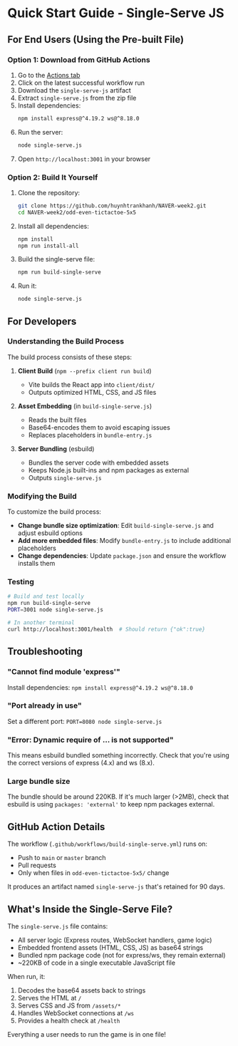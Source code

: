 # Quick Start Guide - Single-Serve JS

## For End Users (Using the Pre-built File)

### Option 1: Download from GitHub Actions

1. Go to the [Actions tab](https://github.com/huynhtrankhanh/NAVER-week2/actions/workflows/build-single-serve.yml)
2. Click on the latest successful workflow run
3. Download the `single-serve-js` artifact
4. Extract `single-serve.js` from the zip file
5. Install dependencies:
   ```bash
   npm install express@^4.19.2 ws@^8.18.0
   ```
6. Run the server:
   ```bash
   node single-serve.js
   ```
7. Open `http://localhost:3001` in your browser

### Option 2: Build It Yourself

1. Clone the repository:
   ```bash
   git clone https://github.com/huynhtrankhanh/NAVER-week2.git
   cd NAVER-week2/odd-even-tictactoe-5x5
   ```

2. Install all dependencies:
   ```bash
   npm install
   npm run install-all
   ```

3. Build the single-serve file:
   ```bash
   npm run build-single-serve
   ```

4. Run it:
   ```bash
   node single-serve.js
   ```

## For Developers

### Understanding the Build Process

The build process consists of these steps:

1. **Client Build** (`npm --prefix client run build`)
   - Vite builds the React app into `client/dist/`
   - Outputs optimized HTML, CSS, and JS files

2. **Asset Embedding** (in `build-single-serve.js`)
   - Reads the built files
   - Base64-encodes them to avoid escaping issues
   - Replaces placeholders in `bundle-entry.js`

3. **Server Bundling** (esbuild)
   - Bundles the server code with embedded assets
   - Keeps Node.js built-ins and npm packages as external
   - Outputs `single-serve.js`

### Modifying the Build

To customize the build process:

- **Change bundle size optimization**: Edit `build-single-serve.js` and adjust esbuild options
- **Add more embedded files**: Modify `bundle-entry.js` to include additional placeholders
- **Change dependencies**: Update `package.json` and ensure the workflow installs them

### Testing

```bash
# Build and test locally
npm run build-single-serve
PORT=3001 node single-serve.js

# In another terminal
curl http://localhost:3001/health  # Should return {"ok":true}
```

## Troubleshooting

### "Cannot find module 'express'"
Install dependencies: `npm install express@^4.19.2 ws@^8.18.0`

### "Port already in use"
Set a different port: `PORT=8080 node single-serve.js`

### "Error: Dynamic require of ... is not supported"
This means esbuild bundled something incorrectly. Check that you're using the correct versions of express (4.x) and ws (8.x).

### Large bundle size
The bundle should be around 220KB. If it's much larger (>2MB), check that esbuild is using `packages: 'external'` to keep npm packages external.

## GitHub Action Details

The workflow (`.github/workflows/build-single-serve.yml`) runs on:
- Push to `main` or `master` branch
- Pull requests
- Only when files in `odd-even-tictactoe-5x5/` change

It produces an artifact named `single-serve-js` that's retained for 90 days.

## What's Inside the Single-Serve File?

The `single-serve.js` file contains:
- All server logic (Express routes, WebSocket handlers, game logic)
- Embedded frontend assets (HTML, CSS, JS) as base64 strings
- Bundled npm package code (not for express/ws, they remain external)
- ~220KB of code in a single executable JavaScript file

When run, it:
1. Decodes the base64 assets back to strings
2. Serves the HTML at `/`
3. Serves CSS and JS from `/assets/*`
4. Handles WebSocket connections at `/ws`
5. Provides a health check at `/health`

Everything a user needs to run the game is in one file!
